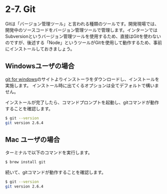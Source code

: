 # 2-7. Git
Gitは「バージョン管理ツール」と言われる種類のツールです。開発現場では、開発中のソースコードをバージョン管理ツールで管理します。インターンではSubversionというバージョン管理ツールを使用するため、直接はGitを使わないのですが、後述する「Node」というツールがGitを使用して動作するため、事前にインストールしておきましょう。


## Windowsユーザの場合
[git for windows](https://git-for-windows.github.io/)のサイトよりインストーラをダウンロードし、インストールを実施します。
インストール時に出てくるオプションは全てデフォルトで構いません。

インストールが完了したら、コマンドプロンプトを起動し、gitコマンドが動作することを確認します。

```sh
$ git --version
git version 2.6.4
```

## Mac ユーザの場合

ターミナルで以下のコマンドを実行します。

```sh
$ brew install git
```

続いて、gitコマンドが動作することを確認します。

```sh
$ git --version
git version 2.6.4
```
